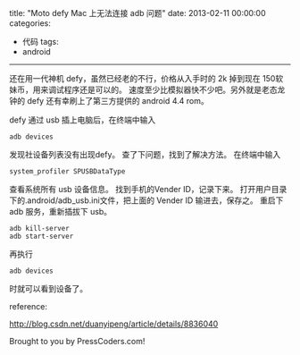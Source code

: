 title: "Moto defy Mac 上无法连接 adb 问题"
date: 2013-02-11 00:00:00
categories:
- 代码
tags:
- android
---

还在用一代神机 defy，虽然已经老的不行，价格从入手时的 2k 掉到现在 150软妹币，用来调试程序还是可以的。
速度至少比模拟器快不少吧。另外就是老态龙钟的 defy 还有幸刷上了第三方提供的 android 4.4 rom。

defy 通过 usb 插上电脑后，在终端中输入

```
adb devices
```

发现社设备列表没有出现defy。
查了下问题，找到了解决方法。
在终端中输入

```
system_profiler SPUSBDataType
```

查看系统所有 usb 设备信息。
找到手机的Vender ID，记录下来。
打开用户目录下的.android/adb_usb.ini文件，把上面的 Vender ID 输进去，保存之。
重启下 adb 服务，重新插拔下 usb。

```
adb kill-server
adb start-server
```

再执行

```
adb devices
```

时就可以看到设备了。

reference:

http://blog.csdn.net/duanyipeng/article/details/8836040

Brought to you by PressCoders.com!
